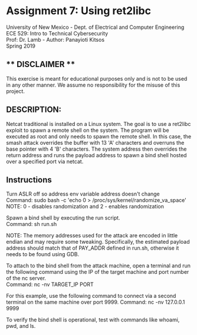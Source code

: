 # Assignment 7: Using ret2libc
University of New Mexico - Dept. of Electrical and Computer Engineering  
ECE 529: Intro to Technical Cybersecurity  
Prof: Dr. Lamb - Author: Panayioti Kitsos  
Spring 2019  

## ** DISCLAIMER **
This exercise is meant for educational purposes only and is not to be used in any other manner. We assume no responsibility for the misuse of this project.

## DESCRIPTION:
Netcat traditional is installed on a Linux system. The goal is to use a ret2libc exploit to spawn a remote shell on the system. The program will be executed as root and only needs to spawn the remote shell. In this case, the smash attack overrides the buffer with 13 'A' characters and overruns the base pointer with 4 'B' characters. The system address then overrides the return address and runs the payload address to spawn a bind shell hosted over a specified port via netcat.

## Instructions

Turn ASLR off so address env variable address doesn't change   
Command: sudo bash -c 'echo 0 > /proc/sys/kernel/randomize_va_space'  
NOTE: 0 - disables randomization and 2 - enables randomization  

Spawn a bind shell by executing the run script.  
Command: sh run.sh  

NOTE: The memory addresses used for the attack are encoded in little endian and may require some tweaking. Specifically, the estimated payload address should match that of PAY_ADDR defined in run.sh, otherwise it needs to be found using GDB.

To attach to the bind shell from the attack machine, open a terminal and run the following command using the IP of the target machine and port number of the nc server.  
Command: nc -nv TARGET_IP PORT

For this example, use the following command to connect via a second terminal on the same machine over port 9999. 
Command: nc -nv 127.0.0.1 9999

To verify the bind shell is operational, test with commands like whoami, pwd, and ls.
